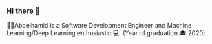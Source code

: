 ### Hi there 👋
👨‍🎓Abdelhamid is a Software Development Engineer and Machine Learning/Deep Learning enthusiastic 💻.
(Year of graduation 🎓 2020)



